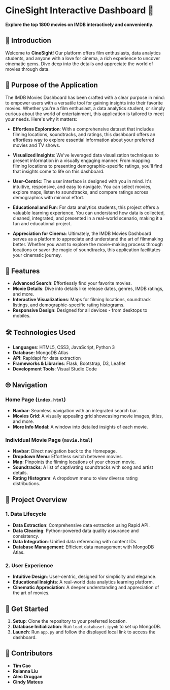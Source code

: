 
# CineSight Interactive Dashboard 🎥

**Explore the top 1800 movies on IMDB interactively and conveniently.**

## 🚀 Introduction

Welcome to **CineSight**! Our platform offers film enthusiasts, data analytics students, and anyone with a love for cinema, a rich experience to uncover cinematic gems. Dive deep into the details and appreciate the world of movies through data.

## 🎯 Purpose of the Application

The IMDB Movies Dashboard has been crafted with a clear purpose in mind: to empower users with a versatile tool for gaining insights into their favorite movies. Whether you're a film enthusiast, a data analytics student, or simply curious about the world of entertainment, this application is tailored to meet your needs. Here's why it matters:

- **Effortless Exploration**: With a comprehensive dataset that includes filming locations, soundtracks, and ratings, this dashboard offers an effortless way to explore essential information about your preferred movies and TV shows.

- **Visualized Insights**: We've leveraged data visualization techniques to present information in a visually engaging manner. From mapping filming locations to presenting demographic-specific ratings, you'll find that insights come to life on this dashboard.

- **User-Centric**: The user interface is designed with you in mind. It's intuitive, responsive, and easy to navigate. You can select movies, explore maps, listen to soundtracks, and compare ratings across demographics with minimal effort.

- **Educational and Fun**: For data analytics students, this project offers a valuable learning experience. You can understand how data is collected, cleaned, integrated, and presented in a real-world scenario, making it a fun and educational project.

- **Appreciation for Cinema**: Ultimately, the IMDB Movies Dashboard serves as a platform to appreciate and understand the art of filmmaking better. Whether you want to explore the movie-making process through locations or savor the magic of soundtracks, this application facilitates your cinematic journey.



## 🎯 Features

- **Advanced Search**: Effortlessly find your favorite movies.
- **Movie Details**: Dive into details like release dates, genres, IMDB ratings, and more.
- **Interactive Visualizations**: Maps for filming locations, soundtrack listings, and demographic-specific rating histograms.
- **Responsive Design**: Designed for all devices - from desktops to mobiles.

## 🛠 Technologies Used

- **Languages**: HTML5, CSS3, JavaScript, Python 3
- **Database**: MongoDB Atlas
- **API**: Rapidapi for data extraction
- **Frameworks & Libraries**: Flask, Bootstrap, D3, Leaflet
- **Development Tools**: Visual Studio Code

## 🌐 Navigation

### Home Page (`index.html`)
- **Navbar**: Seamless navigation with an integrated search bar.
- **Movies Grid**: A visually appealing grid showcasing movie images, titles, and more.
- **More Info Modal**: A window into detailed insights of each movie.

### Individual Movie Page (`movie.html`)
- **Navbar**: Direct navigation back to the Homepage.
- **Dropdown Menu**: Effortless switch between movies.
- **Map**: Pinpoints the filming locations of your chosen movie.
- **Soundtracks**: A list of captivating soundtracks with song and artist details.
- **Rating Histogram**: A dropdown menu to view diverse rating distributions.

## 📖 Project Overview

### 1. Data Lifecycle

- **Data Extraction**: Comprehensive data extraction using Rapid API.
- **Data Cleaning**: Python-powered data quality assurance and consistency.
- **Data Integration**: Unified data referencing with content IDs.
- **Database Management**: Efficient data management with MongoDB Atlas.

### 2. User Experience

- **Intuitive Design**: User-centric, designed for simplicity and elegance.
- **Educational Insights**: A real-world data analytics learning platform.
- **Cinematic Appreciation**: A deeper understanding and appreciation of the art of movies.

## 🚦 Get Started

1. **Setup**: Clone the repository to your preferred location.
2. **Database Initialization**: Run `load_databaset.ipynb` to set up MongoDB.
3. **Launch**: Run `app.py` and follow the displayed local link to access the dashboard.

## 👥 Contributors

- **Tim Cao**
- **Reianna Liu**
- **Alec Druggan**
- **Cindy Mateus**
